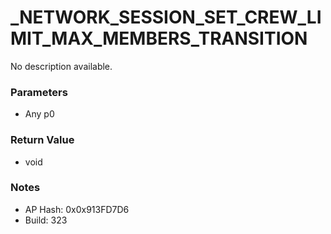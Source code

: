 # _NETWORK_SESSION_SET_CREW_LIMIT_MAX_MEMBERS_TRANSITION

No description available.

### Parameters
* Any p0

### Return Value
* void

### Notes
* AP Hash: 0x0x913FD7D6
* Build: 323

